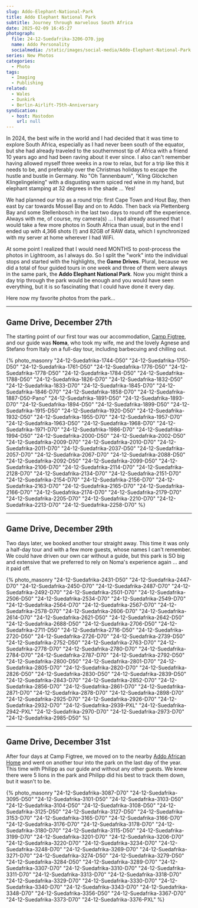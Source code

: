 ```yaml
---
slug: Addo-Elephant-National-Park
title: Addo Elephant National Park
subtitle: Journey through marvelous South Africa
date: 2025-02-09 16:45:27
photograph:
  file: 24-12-Suedafrika-3206-D70.jpg
  name: Addo Personality
  socialmedia: /static/images/social-media/Addo-Elephant-National-Park.png
series: New Photos
categories:
  - Photo
tags:
  - Imaging
  - Publishing
related:
  - Wales
  - Dunkirk
  - Berlin-Airlift-75th-Anniversary
syndication:
  - host: Mastodon
    url: null
---
```


In 2024, the best wife in the world and I had decided that it was time to explore South Africa, especially as I had never been south of the equator, but she had already traveled to the southernmost tip of Africa with a friend 10 years ago and had been raving about it ever since. I also can't remember having allowed myself three weeks in a row to relax, but for a trip like this it needs to be, and preferably over the Christmas holidays to escape the hustle and bustle in Germany. No "Oh Tannenbaum", "Kling Glöckchen Klingelingeleing" with a disgusting warm spiced red wine in my hand, but elephant stamping at 32 degrees in the shade ... Yes!

We had planned our trip as a round trip: first Cape Town and Hout Bay, then east by car towards Mossel Bay and on to Addo. Then back via Plettenberg Bay and some Stellenbosch in the last two days to round off the experience. Always with me, of course, my camera(s) ... I had already assumed that I would take a few more photos in South Africa than usual, but in the end I ended up with 4,366 shots (!) and 82GB of RAW data, which I synchronized with my server at home wherever I had WiFi.

<!-- more -->

At some point I realized that I would need MONTHS to post-process the photos in Lightroom, as I always do. So I split the "work" into the individual stops and started with the highlights, the **Game Drives**. Plural, because we did a total of four guided tours in one week and three of them were always in the same park, the **Addo Elephant National Park**. Now you might think a day trip through the park would be enough and you would have seen everything, but it is so fascinating that I could have done it every day.

Here now my favorite photos from the park...

---

## Game Drive, December 27th

The starting point of our first tour was our accommodation, [Camp Figtree](https://www.oystercollection.co.za/camp-figtree/), and our guide was **Noma**, who took my wife, me and the lovely Agnese and Stefano from Italy on a full-day tour, including barbecuing and chilling out.

{% photo_masonry
  "24-12-Suedafrika-1744-D50"
  "24-12-Suedafrika-1750-D50"
  "24-12-Suedafrika-1761-D50"
  "24-12-Suedafrika-1776-D50"
  "24-12-Suedafrika-1778-D50"
  "24-12-Suedafrika-1784-D50"
  "24-12-Suedafrika-1788-D50"
  "24-12-Suedafrika-1826-D70"
  "24-12-Suedafrika-1832-D50"
  "24-12-Suedafrika-1833-D70"
  "24-12-Suedafrika-1845-D70"
  "24-12-Suedafrika-1846-D70"
  "24-12-Suedafrika-1858-D70"
  "24-12-Suedafrika-1887-D50-Pano"
  "24-12-Suedafrika-1891-D50"
  "24-12-Suedafrika-1893-D70"
  "24-12-Suedafrika-1894-D50"
  "24-12-Suedafrika-1899-D50"
  "24-12-Suedafrika-1915-D50"
  "24-12-Suedafrika-1920-D50"
  "24-12-Suedafrika-1932-D50"
  "24-12-Suedafrika-1955-D70"
  "24-12-Suedafrika-1957-D70"
  "24-12-Suedafrika-1963-D50"
  "24-12-Suedafrika-1968-D70"
  "24-12-Suedafrika-1971-D70"
  "24-12-Suedafrika-1986-D70"
  "24-12-Suedafrika-1994-D50"
  "24-12-Suedafrika-2000-D50"
  "24-12-Suedafrika-2002-D50"
  "24-12-Suedafrika-2009-D70"
  "24-12-Suedafrika-2010-D70"
  "24-12-Suedafrika-2011-D70"
  "24-12-Suedafrika-2037-D50"
  "24-12-Suedafrika-2057-D70"
  "24-12-Suedafrika-2067-D70"
  "24-12-Suedafrika-2088-D50"
  "24-12-Suedafrika-2092-D50"
  "24-12-Suedafrika-2099-D50"
  "24-12-Suedafrika-2106-D70"
  "24-12-Suedafrika-2114-D70"
  "24-12-Suedafrika-2128-D70"
  "24-12-Suedafrika-2134-D70"
  "24-12-Suedafrika-2151-D70"
  "24-12-Suedafrika-2154-D70"
  "24-12-Suedafrika-2156-D70"
  "24-12-Suedafrika-2163-D70"
  "24-12-Suedafrika-2165-D70"
  "24-12-Suedafrika-2166-D70"
  "24-12-Suedafrika-2174-D70"
  "24-12-Suedafrika-2179-D70"
  "24-12-Suedafrika-2205-D70"
  "24-12-Suedafrika-2210-D70"
  "24-12-Suedafrika-2213-D70"
  "24-12-Suedafrika-2258-D70"
%}

---

## Game Drive, December 29th

Two days later, we booked another tour straight away. This time it was only a half-day tour and with a few more guests, whose names I can't remember. We could have driven our own car without a guide, but this park is SO big and extensive that we preferred to rely on Noma's experience again ... and it paid off.

{% photo_masonry
  "24-12-Suedafrika-2431-D50"
  "24-12-Suedafrika-2447-D70"
  "24-12-Suedafrika-2450-D70"
  "24-12-Suedafrika-2487-D70"
  "24-12-Suedafrika-2492-D70"
  "24-12-Suedafrika-2501-D70"
  "24-12-Suedafrika-2506-D50"
  "24-12-Suedafrika-2534-D70"
  "24-12-Suedafrika-2549-D70"
  "24-12-Suedafrika-2564-D70"
  "24-12-Suedafrika-2567-D70"
  "24-12-Suedafrika-2578-D70"
  "24-12-Suedafrika-2606-D70"
  "24-12-Suedafrika-2614-D70"
  "24-12-Suedafrika-2621-D50"
  "24-12-Suedafrika-2642-D50"
  "24-12-Suedafrika-2688-D50"
  "24-12-Suedafrika-2706-D50"
  "24-12-Suedafrika-2711-D50"
  "24-12-Suedafrika-2716-D50"
  "24-12-Suedafrika-2720-D50"
  "24-12-Suedafrika-2726-D70"
  "24-12-Suedafrika-2739-D50"
  "24-12-Suedafrika-2752-D50"
  "24-12-Suedafrika-2763-D70"
  "24-12-Suedafrika-2778-D70"
  "24-12-Suedafrika-2780-D70"
  "24-12-Suedafrika-2784-D70"
  "24-12-Suedafrika-2787-D70"
  "24-12-Suedafrika-2792-D50"
  "24-12-Suedafrika-2800-D50"
  "24-12-Suedafrika-2801-D70"
  "24-12-Suedafrika-2805-D70"
  "24-12-Suedafrika-2820-D70"
  "24-12-Suedafrika-2826-D50"
  "24-12-Suedafrika-2830-D50"
  "24-12-Suedafrika-2839-D50"
  "24-12-Suedafrika-2843-D70"
  "24-12-Suedafrika-2852-D70"
  "24-12-Suedafrika-2856-D70"
  "24-12-Suedafrika-2861-D70"
  "24-12-Suedafrika-2871-D70"
  "24-12-Suedafrika-2878-D70"
  "24-12-Suedafrika-2898-D70"
  "24-12-Suedafrika-2925-D70"
  "24-12-Suedafrika-2926-D70"
  "24-12-Suedafrika-2932-D70"
  "24-12-Suedafrika-2939-PXL"
  "24-12-Suedafrika-2942-PXL"
  "24-12-Suedafrika-2970-D70"
  "24-12-Suedafrika-2973-D70"
  "24-12-Suedafrika-2985-D50"
%}

---

## Game Drive, December 31st

After four days at Camp Figtree, we moved on to the nearby [Addo African Home](https://www.addoafricanhome.co.za/) and went on another tour into the park on the last day of the year. This time with Philipp as our guide and without any other guests. We knew there were 5 lions in the park and Philipp did his best to track them down, but it wasn't to be.

{% photo_masonry
  "24-12-Suedafrika-3087-D70"
  "24-12-Suedafrika-3095-D50"
  "24-12-Suedafrika-3101-D50"
  "24-12-Suedafrika-3103-D50"
  "24-12-Suedafrika-3104-D50"
  "24-12-Suedafrika-3108-D50"
  "24-12-Suedafrika-3125-D50"
  "24-12-Suedafrika-3127-D50"
  "24-12-Suedafrika-3153-D70"
  "24-12-Suedafrika-3165-D70"
  "24-12-Suedafrika-3166-D70"
  "24-12-Suedafrika-3176-D70"
  "24-12-Suedafrika-3178-D70"
  "24-12-Suedafrika-3180-D70"
  "24-12-Suedafrika-3115-D50"
  "24-12-Suedafrika-3199-D70"
  "24-12-Suedafrika-3201-D70"
  "24-12-Suedafrika-3206-D70"
  "24-12-Suedafrika-3220-D70"
  "24-12-Suedafrika-3234-D70"
  "24-12-Suedafrika-3248-D70"
  "24-12-Suedafrika-3269-D70"
  "24-12-Suedafrika-3271-D70"
  "24-12-Suedafrika-3274-D50"
  "24-12-Suedafrika-3279-D50"
  "24-12-Suedafrika-3284-D50"
  "24-12-Suedafrika-3289-D70"
  "24-12-Suedafrika-3307-D70"
  "24-12-Suedafrika-3310-D70"
  "24-12-Suedafrika-3311-D70"
  "24-12-Suedafrika-3313-D70"
  "24-12-Suedafrika-3318-D70"
  "24-12-Suedafrika-3329-D70"
  "24-12-Suedafrika-3330-D70"
  "24-12-Suedafrika-3340-D70"
  "24-12-Suedafrika-3343-D70"
  "24-12-Suedafrika-3348-D70"
  "24-12-Suedafrika-3356-D50"
  "24-12-Suedafrika-3367-D70"
  "24-12-Suedafrika-3373-D70"
  "24-12-Suedafrika-3376-PXL"
%}
